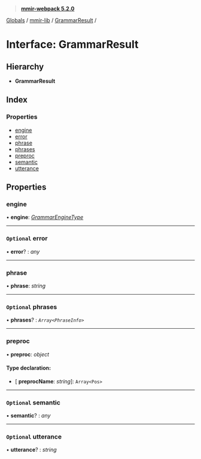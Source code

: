 > **[mmir-webpack 5.2.0](../README.md)**

[Globals](../README.md) / [mmir-lib](../modules/mmir_lib.md) / [GrammarResult](mmir_lib.grammarresult.md) /

# Interface: GrammarResult

## Hierarchy

* **GrammarResult**

## Index

### Properties

* [engine](mmir_lib.grammarresult.md#engine)
* [error](mmir_lib.grammarresult.md#optional-error)
* [phrase](mmir_lib.grammarresult.md#phrase)
* [phrases](mmir_lib.grammarresult.md#optional-phrases)
* [preproc](mmir_lib.grammarresult.md#preproc)
* [semantic](mmir_lib.grammarresult.md#optional-semantic)
* [utterance](mmir_lib.grammarresult.md#optional-utterance)

## Properties

###  engine

• **engine**: *[GrammarEngineType](../modules/mmir_lib.md#grammarenginetype)*

___

### `Optional` error

• **error**? : *any*

___

###  phrase

• **phrase**: *string*

___

### `Optional` phrases

• **phrases**? : *`Array<PhraseInfo>`*

___

###  preproc

• **preproc**: *object*

#### Type declaration:

* \[ **preprocName**: *string*\]: `Array<Pos>`

___

### `Optional` semantic

• **semantic**? : *any*

___

### `Optional` utterance

• **utterance**? : *string*